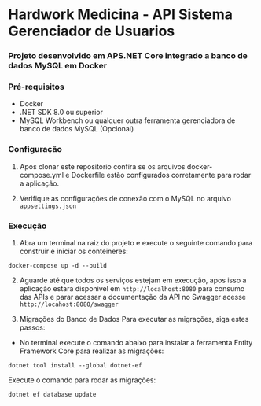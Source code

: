 # Hardwork Medicina - API Sistema Gerenciador de Usuarios
### Projeto desenvolvido em APS.NET Core integrado a banco de dados MySQL em Docker

### Pré-requisitos
- Docker
- .NET SDK 8.0 ou superior
- MySQL Workbench ou qualquer outra ferramenta gerenciadora de banco de dados MySQL (Opcional)

### Configuração
1. Após clonar este repositório confira se os arquivos docker-compose.yml e Dockerfile estão configurados corretamente para rodar a aplicação.

2. Verifique as configurações de conexão com o MySQL no arquivo `appsettings.json`

### Execução
1. Abra um terminal na raiz do projeto e execute o seguinte comando para construir e iniciar os conteineres:

`docker-compose up -d --build`

2. Aguarde até que todos os serviços estejam em execução, apos isso a aplicação estara disponivel em `http://localhost:8080` para consumo das APIs
 e parar acessar a documentação da API no Swagger acesse `http://locahost:8080/swagger`

3. Migrações do Banco de Dados
Para executar as migrações, siga estes passos:
- No terminal execute o comando abaixo para instalar a ferramenta Entity Framework Core para realizar as migrações:
  
`dotnet tool install --global dotnet-ef`

Execute o comando para rodar as migrações:

`dotnet ef database update`